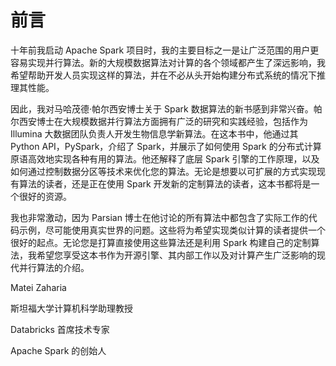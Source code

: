 # 前言

十年前我启动 Apache Spark 项目时，我的主要目标之一是让广泛范围的用户更容易实现并行算法。新的大规模数据算法对计算的各个领域都产生了深远影响，我希望帮助开发人员实现这样的算法，并在不必从头开始构建分布式系统的情况下推理其性能。

因此，我对马哈茂德·帕尔西安博士关于 Spark 数据算法的新书感到非常兴奋。帕尔西安博士在大规模数据并行算法方面拥有广泛的研究和实践经验，包括作为 Illumina 大数据团队负责人开发生物信息学新算法。在这本书中，他通过其 Python API，PySpark，介绍了 Spark，并展示了如何使用 Spark 的分布式计算原语高效地实现各种有用的算法。他还解释了底层 Spark 引擎的工作原理，以及如何通过控制数据分区等技术来优化您的算法。无论是想要以可扩展的方式实现现有算法的读者，还是正在使用 Spark 开发新的定制算法的读者，这本书都将是一个很好的资源。

我也非常激动，因为 Parsian 博士在他讨论的所有算法中都包含了实际工作的代码示例，尽可能使用真实世界的问题。这些将为希望实现类似计算的读者提供一个很好的起点。无论您是打算直接使用这些算法还是利用 Spark 构建自己的定制算法，我希望您享受这本书作为开源引擎、其内部工作以及对计算产生广泛影响的现代并行算法的介绍。

Matei Zaharia

斯坦福大学计算机科学助理教授

Databricks 首席技术专家

Apache Spark 的创始人

